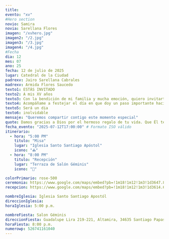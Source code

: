 ```yaml
---
title:
evento: "xv"
#Hero section
novio: Samira
novia: Sarellana Flores
imagen: "/xvhero.jpg"
imagen2: "/2.jpg"
imagen3: "/3.jpg"
imagen4: "/4.jpg"
#Fecha
dia: 12
mes: 07
ano: 25
fecha: 12 de julio de 2025
lugar: Catedral de la Ciudad
padrexv: Jairo Sarellana Cabrales
madrexv: Armida Flores Saucedo
texto1: ESTÁS INVITADO
texto2: A mis XV años
texto3: Con la bendición de mi familia y mucha emoción, quiero invitarte a celebrar este momento tan especial en mi vida.
texto4: Acompáñame a festejar el día en que doy un paso importante hacia una nueva etapa
texto5: Será un dia
texto6: inolvidable
mensaje: "Queremos compartir contigo este momento especial"
quote: Damos gracias a Dios por el hermoso regalo de tu vida. Que Él te guíe siempre con amor, te proteja con su luz y bendiga cada paso que des. Te amamos, hija.
fecha_evento: "2025-07-12T17:00:00" # Formato ISO válido
itinerario:
  - hora: "5:00 PM"
    titulo: "Misa"
    lugar: "Iglesia Santo Santiago Apóstol"
    icono: "⛪"
  - hora: "8:00 PM"
    titulo: "Recepción"
    lugar: "Terraza de Salón Géminis"
    icono: "🎉"

colorPrimario: rose-500
ceremonia: https://www.google.com/maps/embed?pb=!1m18!1m12!1m3!1d3647.8271932458515!2d-104.61431449999999!3d23.8957457!2m3!1f0!2f0!3f0!3m2!1i1024!2i768!4f13.1!3m3!1m2!1s0x869bbf00341ff8d5%3A0x6f10c151446aa87c!2sTemplo%20de%20Santo%20Santiago%20Ap%C3%B3stol!5e0!3m2!1ses!2smx!4v1747528692734!5m2!1ses!2smx
recepcion: https://www.google.com/maps/embed?pb=!1m18!1m12!1m3!1d3614.6315432865995!2d-105.4216957!3d25.0465753!2m3!1f0!2f0!3f0!3m2!1i1024!2i768!4f13.1!3m3!1m2!1s0x8697680e4d9109bf%3A0xefb86ed2527d9147!2sSalon%20G%C3%A9minis!5e0!3m2!1ses-419!2smx!4v1747528483536!5m2!1ses-419!2smx

nombreIglesia: Iglesia Santo Santiago Apostól
direccionIglesia:
horaIglesia: 5:00 p.m.

nombreFiesta: Salon Géminis
direccionFiesta: Guadalupe Lira 219-221, Altamira, 34635 Santiago Papasquiaro, Dgo.
horaFiesta: 8:00 p.m.
numerowp: 526741161040
---
```


